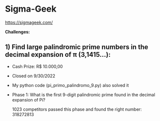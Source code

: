 # Sigma-Geek

https://sigmageek.com/

**Challenges:**

## 1) Find large palindromic prime numbers in the decimal expansion of π (3,1415…):
* Cash Prize: R$ 10.000,00
* Closed on 9/30/2022
* My python code (pi_primo_palindromo_9.py) also solved it
* Phase 1: What is the first 9-digit palindromic prime found in the decimal expansion of Pi?

    1023 competitors passed this phase and found the right number: 318272813
